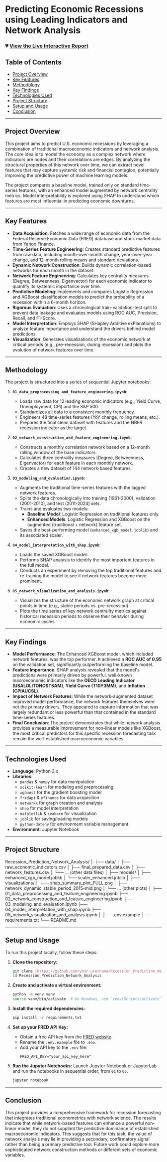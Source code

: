 # Predicting Economic Recessions using Leading Indicators and Network Analysis

### 💔 [View the Live Interactive Report](https://incelpenguine.github.io/Recession_Prediction_Network_Analysis/)

## Table of Contents
- [Project Overview](#project-overview)
- [Key Features](#key-features)
- [Methodology](#methodology)
- [Key Findings](#key-findings)
- [Technologies Used](#technologies-used)
- [Project Structure](#project-structure)
- [Setup and Usage](#setup-and-usage)
- [Conclusion](#conclusion)

---

## Project Overview

This project aims to predict U.S. economic recessions by leveraging a combination of traditional macroeconomic indicators and network analysis. The core idea is to model the economy as a complex network where indicators are nodes and their correlations are edges. By analyzing the structural properties of this network over time, we can extract novel features that may capture systemic risk and financial contagion, potentially improving the predictive power of machine learning models.

The project compares a baseline model, trained only on standard time-series features, with an enhanced model augmented by network centrality metrics. Model interpretability is explored using SHAP to understand which features are most influential in predicting economic downturns.

---

## Key Features

* **Data Acquisition**: Fetches a wide range of economic data from the Federal Reserve Economic Data (FRED) database and stock market data from Yahoo Finance.
* **Time-Series Feature Engineering**: Creates standard predictive features from raw data, including month-over-month change, year-over-year change, and 12-month rolling means and standard deviations.
* **Dynamic Network Construction**: Builds dynamic correlation-based networks for each month in the dataset.
* **Network Feature Engineering**: Calculates key centrality measures (Degree, Betweenness, Eigenvector) for each economic indicator to quantify its systemic importance over time.
* **Predictive Modeling**: Implements and compares Logistic Regression and XGBoost classification models to predict the probability of a recession within a 6-month horizon.
* **Rigorous Evaluation**: Uses a chronological train-validation-test split to prevent data leakage and evaluates models using ROC AUC, Precision, Recall, and F1-Score.
* **Model Interpretation**: Employs SHAP (SHapley Additive exPlanations) to analyze feature importance and understand the drivers behind model predictions.
* **Visualization**: Generates visualizations of the economic network at critical periods (e.g., pre-recession, during recession) and plots the evolution of network features over time.

---

## Methodology

The project is structured into a series of sequential Jupyter notebooks:

1.  **`01_data_preprocessing_and_feature_engineering.ipynb`**:
    * Loads raw data for 12 leading economic indicators (e.g., Yield Curve, Unemployment, CPI) and the S&P 500.
    * Standardizes all data to a consistent monthly frequency.
    * Engineers 48 time-series features (YoY change, rolling means, etc.).
    * Prepares the final clean dataset with features and the NBER recession indicator as the target.

2.  **`02_network_construction_and_feature_engineering.ipynb`**:
    * Constructs a monthly correlation network based on a 12-month rolling window of the base indicators.
    * Calculates three centrality measures (Degree, Betweenness, Eigenvector) for each feature in each monthly network.
    * Creates a new dataset of 144 network-based features.

3.  **`03_modeling_and_evaluation.ipynb`**:
    * Augments the traditional time-series features with the lagged network features.
    * Splits the data chronologically into training (1961-2000), validation (2001-2010), and test (2011-2024) sets.
    * Trains and evaluates two models:
        * **Baseline Model**: Logistic Regression on traditional features only.
        * **Enhanced Models**: Logistic Regression and XGBoost on the augmented (traditional + network) feature set.
    * Saves the best-performing model (`enhanced_xgb_model.joblib`) and its associated scaler.

4.  **`04_model_interpretation_with_shap.ipynb`**:
    * Loads the saved XGBoost model.
    * Performs SHAP analysis to identify the most important features in the full model.
    * Conducts an experiment by removing the top traditional features and re-training the model to see if network features become more prominent.

5.  **`05_network_visualization_and_analysis.ipynb`**:
    * Visualizes the structure of the economic network graph at critical points in time (e.g., stable periods vs. pre-recession).
    * Plots the time series of key network centrality metrics against historical recession periods to observe their behavior during economic cycles.

---

## Key Findings

* **Model Performance**: The Enhanced XGBoost model, which included network features, was the top performer. It achieved a **ROC AUC of 0.95** on the validation set, significantly outperforming the baseline model.
* **Feature Importance**: SHAP analysis revealed that the model's predictions were primarily driven by powerful, well-known macroeconomic indicators like the **OECD Leading Indicator (USALOLITONOSTSAM)**, **Yield Curve (T10Y3MM)**, and **Inflation (CPIAUCSL)**.
* **Impact of Network Features**: While the network-augmented dataset improved model performance, the network features themselves were not the primary drivers. They appeared to capture information that was largely redundant or less powerful than that contained in the standard time-series features.
* **Final Conclusion**: The project demonstrates that while network analysis provides a measurable improvement for non-linear models like XGBoost, the most critical predictors for this specific recession forecasting task remain the well-established macroeconomic variables.

---

## Technologies Used

* **Language**: Python 3.x
* **Libraries**:
    * `pandas` & `numpy` for data manipulation
    * `scikit-learn` for modeling and preprocessing
    * `xgboost` for the gradient boosting model
    * `fredapi` & `yfinance` for data acquisition
    * `networkx` for graph creation and analysis
    * `shap` for model interpretation
    * `matplotlib` & `seaborn` for visualization
    * `joblib` for saving/loading models
    * `python-dotenv` for environment variable management
* **Environment**: Jupyter Notebook

---

## Project Structure


Recession_Prediction_Network_Analysis/
│
├── data/
│   ├── raw_economic_indicators.csv
│   ├── final_prepared_data.csv
│   ├── network_features.csv
│   └── ... (other data files)
│
├── models/
│   ├── enhanced_xgb_model.joblib
│   └── scaler_enhanced.joblib
│
├── visualizations/
│   ├── shap_summary_plot_FULL.png
│   ├── network_dynamic_stable_period_2015-mid.png
│   └── ... (other plots)
│
├── 01_data_preprocessing_and_feature_engineering.ipynb
├── 02_network_construction_and_feature_engineering.ipynb
├── 03_modeling_and_evaluation.ipynb
├── 04_model_interpretation_with_shap.ipynb
├── 05_network_visualization_and_analysis.ipynb
│
├── .env.example
├── requirements.txt
└── README.md


---

## Setup and Usage

To run this project locally, follow these steps:

1.  **Clone the repository:**
    ```bash
    git clone [https://github.com/your-username/Recession_Prediction_Network_Analysis.git](https://github.com/your-username/Recession_Prediction_Network_Analysis.git)
    cd Recession_Prediction_Network_Analysis
    ```

2.  **Create and activate a virtual environment:**
    ```bash
    python -m venv venv
    source venv/bin/activate  # On Windows, use `venv\Scripts\activate`
    ```

3.  **Install the required dependencies:**
    ```bash
    pip install -r requirements.txt
    ```

4.  **Set up your FRED API Key:**
    * Obtain a free API key from the [FRED website](https://fred.stlouisfed.org/docs/api/api_key.html).
    * Rename the `.env.example` file to `.env`.
    * Add your API key to the `.env` file:
        ```
        FRED_API_KEY="your_api_key_here"
        ```

5.  **Run the Jupyter Notebooks:**
    Launch Jupyter Notebook or JupyterLab and run the notebooks in sequential order, from `01` to `05`.

    ```bash
    jupyter notebook
    ```

---

## Conclusion

This project provides a comprehensive framework for recession forecasting that integrates traditional econometrics with network science. The results indicate that while network-based features can enhance a powerful non-linear model, they do not supplant the predictive dominance of established macroeconomic indicators. This suggests that for this task, the value of network analysis may lie in providing a secondary, confirmatory signal rather than being a primary predictive tool. Future work could explore more sophisticated network construction methods or different sets of economic variables.

